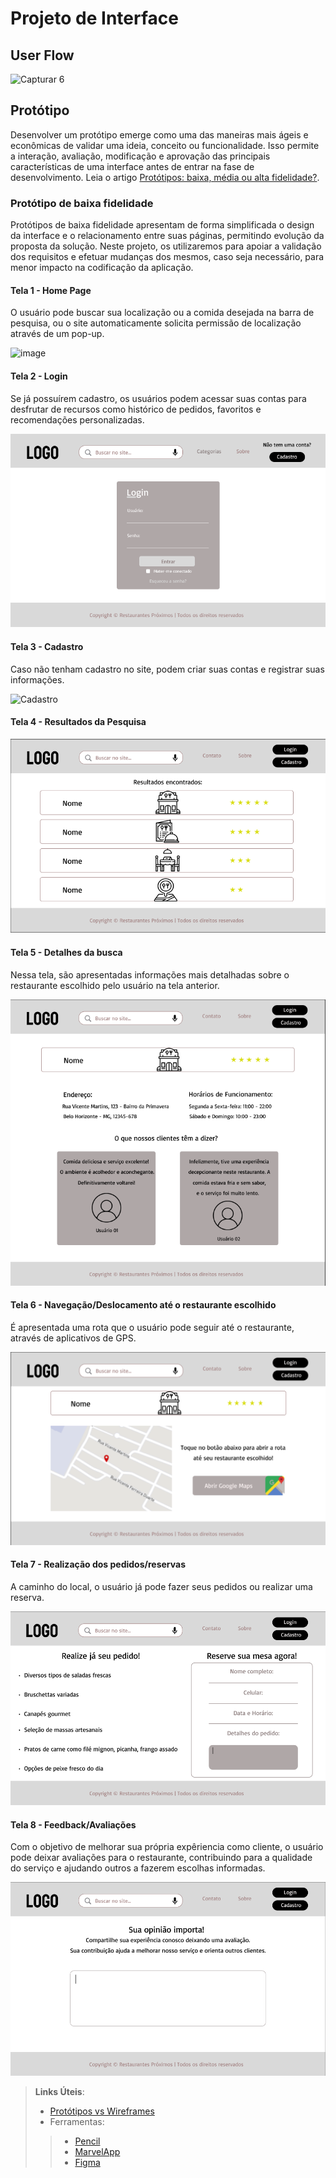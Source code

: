 
# Projeto de Interface

## User Flow

![Capturar 6](https://github.com/ICEI-PUC-Minas-PMV-ADS/pmv-ads-2024-1-e1-proj-web-t12-restaurantes-proximos/assets/166460937/0f49a545-79d4-445c-bbb5-1824627e653b)


## Protótipo

Desenvolver um protótipo emerge como uma das maneiras mais ágeis e econômicas de validar uma ideia, conceito ou funcionalidade. Isso permite a interação, avaliação, modificação e aprovação das principais características de uma interface antes de entrar na fase de desenvolvimento. Leia o artigo [Protótipos: baixa, média ou alta fidelidade?](https://medium.com/ladies-that-ux-br/prot%C3%B3tipos-baixa-m%C3%A9dia-ou-alta-fidelidade-71d897559135).

### Protótipo de baixa fidelidade

Protótipos de baixa fidelidade apresentam de forma simplificada o design da interface e o relacionamento entre suas páginas, permitindo evolução da proposta da solução. Neste projeto, os utilizaremos para apoiar a validação dos requisitos e efetuar mudanças dos mesmos, caso seja necessário, para menor impacto na codificação da aplicação.


#### Tela 1 - Home Page

O usuário pode buscar sua localização ou a comida desejada na barra de pesquisa, ou o site automaticamente solicita permissão de localização através de um pop-up.

![image](https://github.com/ICEI-PUC-Minas-PMV-ADS/pmv-ads-2024-1-e1-proj-web-t12-restaurantes-proximos/assets/166460937/d9603fa7-2f06-47e3-8678-6b58a94e2d28)

#### Tela 2 - Login

Se já possuírem cadastro, os usuários podem acessar suas contas para desfrutar de recursos como histórico de pedidos, favoritos e recomendações personalizadas.

![Login](https://github.com/ICEI-PUC-Minas-PMV-ADS/pmv-ads-2024-1-e1-proj-web-t12-restaurantes-proximos/blob/main/documentos/img/Tela%202%20-%20Login.png?raw=true)


#### Tela 3 - Cadastro

Caso não tenham cadastro no site, podem criar suas contas e registrar suas informações.

![Cadastro](https://github.com/ICEI-PUC-Minas-PMV-ADS/pmv-ads-2024-1-e1-proj-web-t12-restaurantes-proximos/assets/166944828/b2ced15e-e238-4836-98e3-3f581e737b46)


#### Tela 4 - Resultados da Pesquisa

![Resultados da Pesquisa](https://github.com/ICEI-PUC-Minas-PMV-ADS/pmv-ads-2024-1-e1-proj-web-t12-restaurantes-proximos/blob/main/documentos/img/Tela%204%20-%20Resultados%20da%20Pesquisa.png?raw=true)


#### Tela 5 - Detalhes da busca

Nessa tela, são apresentadas informações mais detalhadas sobre o restaurante escolhido pelo usuário na tela anterior.

![Detalhes da busca](https://github.com/ICEI-PUC-Minas-PMV-ADS/pmv-ads-2024-1-e1-proj-web-t12-restaurantes-proximos/blob/main/documentos/img/Tela%205%20-%20Detalhes%20da%20busca.png?raw=true)


#### Tela 6 - Navegação/Deslocamento até o restaurante escolhido

É apresentada uma rota que o usuário pode seguir até o restaurante, através de aplicativos de GPS.

![Navegação/Deslocamento até o restaurante escolhido](https://github.com/ICEI-PUC-Minas-PMV-ADS/pmv-ads-2024-1-e1-proj-web-t12-restaurantes-proximos/blob/main/documentos/img/Tela%206%20-%20Navega%C3%A7%C3%A3o-Deslocamento%20at%C3%A9%20o%20restaurante%20escolhido.png?raw=true)


#### Tela 7 - Realização dos pedidos/reservas

A caminho do local, o usuário já pode fazer seus pedidos ou realizar uma reserva.

![Realização dos pedidos/reservas](https://github.com/ICEI-PUC-Minas-PMV-ADS/pmv-ads-2024-1-e1-proj-web-t12-restaurantes-proximos/blob/main/documentos/img/Tela%207%20-%20Realiza%C3%A7%C3%A3o%20dos%20pedidos-reservas.png?raw=true)


#### Tela 8 - Feedback/Avaliações

Com o objetivo de melhorar sua própria expêriencia como cliente, o usuário pode deixar avaliações para o restaurante, contribuindo para a qualidade do serviço e ajudando outros a fazerem escolhas informadas.

![Feedback/Avaliações](https://github.com/ICEI-PUC-Minas-PMV-ADS/pmv-ads-2024-1-e1-proj-web-t12-restaurantes-proximos/blob/main/documentos/img/Tela%208%20-%20Feedback-Avalia%C3%A7%C3%B5es.png?raw=true)


> **Links Úteis**:
> - [Protótipos vs Wireframes](https://www.nngroup.com/videos/prototypes-vs-wireframes-ux-projects/)
>- Ferramentas:
>> - [Pencil](https://pencil.evolus.vn/)
>> - [MarvelApp](https://marvelapp.com/)
>> - [Figma](https://www.figma.com/)



